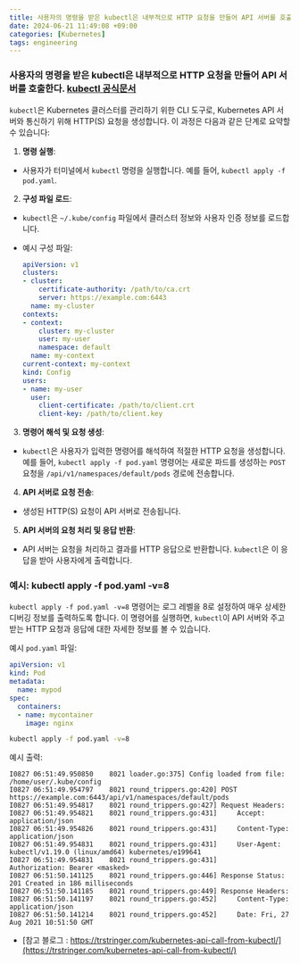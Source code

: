 ```yaml
---
title: 사용자의 명령을 받은 kubectl은 내부적으로 HTTP 요청을 만들어 API 서버를 호출한다.
date: 2024-06-21 11:49:08 +09:00
categories: [Kubernetes]
tags: engineering
---
```


### 사용자의 명령을 받은 kubectl은 내부적으로 HTTP 요청을 만들어 API 서버를 호출한다. [kubectl 공식문서](https://kubernetes.io/docs/reference/kubectl/)

`kubectl`은 Kubernetes 클러스터를 관리하기 위한 CLI 도구로, Kubernetes API 서버와 통신하기 위해 HTTP(S) 요청을 생성합니다. 이 과정은 다음과 같은 단계로 요약할 수 있습니다:

1. **명령 실행**:
  - 사용자가 터미널에서 `kubectl` 명령을 실행합니다. 예를 들어, `kubectl apply -f pod.yaml`.

2. **구성 파일 로드**:
  - `kubectl`은 `~/.kube/config` 파일에서 클러스터 정보와 사용자 인증 정보를 로드합니다.
  - 예시 구성 파일:

    ```yaml
    apiVersion: v1
    clusters:
    - cluster:
        certificate-authority: /path/to/ca.crt
        server: https://example.com:6443
      name: my-cluster
    contexts:
    - context:
        cluster: my-cluster
        user: my-user
        namespace: default
      name: my-context
    current-context: my-context
    kind: Config
    users:
    - name: my-user
      user:
        client-certificate: /path/to/client.crt
        client-key: /path/to/client.key
    ```

3. **명령어 해석 및 요청 생성**:
  - `kubectl`은 사용자가 입력한 명령어를 해석하여 적절한 HTTP 요청을 생성합니다. 예를 들어, `kubectl apply -f pod.yaml` 명령어는 새로운 파드를 생성하는 `POST` 요청을 `/api/v1/namespaces/default/pods` 경로에 전송합니다.

4. **API 서버로 요청 전송**:
  - 생성된 HTTP(S) 요청이 API 서버로 전송됩니다.

5. **API 서버의 요청 처리 및 응답 반환**:
  - API 서버는 요청을 처리하고 결과를 HTTP 응답으로 반환합니다. `kubectl`은 이 응답을 받아 사용자에게 출력합니다.

### 예시: kubectl apply -f pod.yaml -v=8

`kubectl apply -f pod.yaml -v=8` 명령어는 로그 레벨을 8로 설정하여 매우 상세한 디버깅 정보를 출력하도록 합니다. 이 명령어를 실행하면, `kubectl`이 API 서버와 주고받는 HTTP 요청과 응답에 대한 자세한 정보를 볼 수 있습니다.

예시 `pod.yaml` 파일:
```yaml
apiVersion: v1
kind: Pod
metadata:
  name: mypod
spec:
  containers:
  - name: mycontainer
    image: nginx
```

```sh
kubectl apply -f pod.yaml -v=8
```

예시 출력:
```plaintext
I0827 06:51:49.950850    8021 loader.go:375] Config loaded from file:  /home/user/.kube/config
I0827 06:51:49.954797    8021 round_trippers.go:420] POST https://example.com:6443/api/v1/namespaces/default/pods
I0827 06:51:49.954817    8021 round_trippers.go:427] Request Headers:
I0827 06:51:49.954821    8021 round_trippers.go:431]     Accept: application/json
I0827 06:51:49.954826    8021 round_trippers.go:431]     Content-Type: application/json
I0827 06:51:49.954831    8021 round_trippers.go:431]     User-Agent: kubectl/v1.19.0 (linux/amd64) kubernetes/e199641
I0827 06:51:49.954831    8021 round_trippers.go:431]     Authorization: Bearer <masked>
I0827 06:51:50.141125    8021 round_trippers.go:446] Response Status: 201 Created in 186 milliseconds
I0827 06:51:50.141185    8021 round_trippers.go:449] Response Headers:
I0827 06:51:50.141197    8021 round_trippers.go:452]     Content-Type: application/json
I0827 06:51:50.141214    8021 round_trippers.go:452]     Date: Fri, 27 Aug 2021 10:51:50 GMT
```


- [참고 블로그 : https://trstringer.com/kubernetes-api-call-from-kubectl/](https://trstringer.com/kubernetes-api-call-from-kubectl/)
